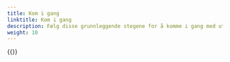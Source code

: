 ```yaml
---
title: Kom i gang 
linktitle: Kom i gang
description: Følg disse grunnleggende stegene for å komme i gang med utvikling av applikasjoner i Altinn Studio.
weight: 10
---
```


{{<children />}}
